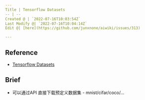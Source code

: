 ```yaml
---
Title | Tensorflow Datasets
-- | --
Created @ | `2022-07-16T10:03:54Z`
Last Modify @| `2022-07-16T10:04:14Z`
Edit @| [here](https://github.com/junxnone/aiwiki/issues/313)

---
```

## Reference
- [Tensorflow Datasets](https://www.tensorflow.org/datasets)

## Brief
- 可以通过API 直接下载预定义数据集 - mnist/cifar/coco/...
